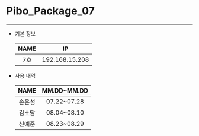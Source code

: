 # Pibo_Package_07
---

* 기본 정보

    |NAME|IP|
    |:---:|:---:|
    |7호|192.168.15.208|


* 사용 내역

    |NAME|MM.DD~MM.DD|
    |:---:|:---:|
    |손은성|07.22~07.28|
    |김소담|08.04~08.10|
    |신예준|08.23~08.29|


    
